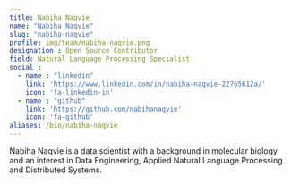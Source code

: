 ```yaml
---
title: Nabiha Naqvie
name: "Nabiha Naqvie"
slug: "nabiha-naqvie"
profile: img/team/nabiha-naqvie.png
designation : Open Source Contributor
field: Natural Language Processing Specialist
social :
  - name : "linkedin"
    link: 'https://www.linkedin.com/in/nabiha-naqvie-22765612a/'
    icon: 'fa-linkedin-in'
  - name : "github"
    link: 'https://github.com/nabihanaqvie'
    icon: 'fa-github'
aliases: /bio/nabiha-naqvie
---
```

Nabiha Naqvie is a data scientist with a background in molecular biology and an interest in Data Engineering, Applied Natural Language Processing and Distributed Systems.